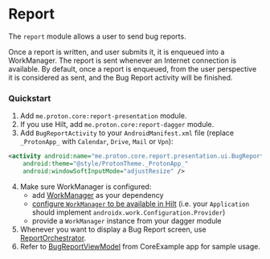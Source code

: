 # Report

The `report` module allows a user to send bug reports.

Once a report is written, and user submits it, it is enqueued into a WorkManager. The report is sent whenever an Internet connection is available. By default, once a report is enqueued, from the user perspective it is considered as sent, and the Bug Report activity will be finished.

### Quickstart

1. Add `me.proton.core:report-presentation` module.
2. If you use Hilt, add `me.proton.core:report-dagger` module.
3. Add `BugReportActivity` to your `AndroidManifest.xml` file (replace `_ProtonApp_` with `Calendar`, `Drive`, `Mail` or `Vpn`):

```xml
<activity android:name="me.proton.core.report.presentation.ui.BugReportActivity"
    android:theme="@style/ProtonTheme._ProtonApp_"
    android:windowSoftInputMode="adjustResize" />
```

4. Make sure WorkManager is configured:
    - add [WorkManager](https://developer.android.com/jetpack/androidx/releases/work) as your dependency
    - [configure `WorkManager` to be available in Hilt](https://developer.android.com/training/dependency-injection/hilt-jetpack#workmanager) (i.e. your `Application` should implement `androidx.work.Configuration.Provider`)
    - provide a `WorkManager` instance from your dagger module
5. Whenever you want to display a Bug Report screen, use [ReportOrchestrator](presentation/src/main/kotlin/me/proton/core/report/presentation/ReportOrchestrator.kt).
6. Refer to [BugReportViewModel](../coreexample/src/main/kotlin/me/proton/android/core/coreexample/viewmodel/BugReportViewModel.kt) from CoreExample app for sample usage.
